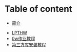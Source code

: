 # Table of content

* [简介](chapter1.md)
- [LPTHW](LPTHWnote.md)
- [0w作业教程](0wpy2vspy3.md)
- [第三方库安装教程](manual_install_pygame.md)